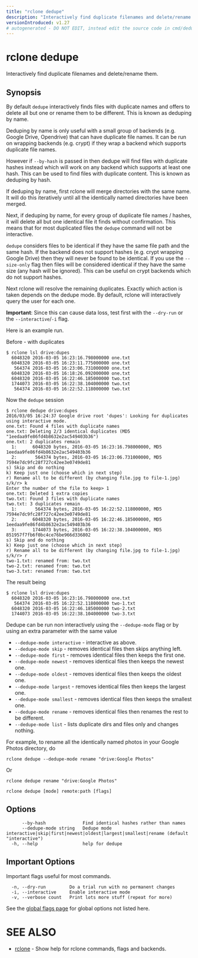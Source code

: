 ```yaml
---
title: "rclone dedupe"
description: "Interactively find duplicate filenames and delete/rename them."
versionIntroduced: v1.27
# autogenerated - DO NOT EDIT, instead edit the source code in cmd/dedupe/ and as part of making a release run "make commanddocs"
---
```

# rclone dedupe

Interactively find duplicate filenames and delete/rename them.

## Synopsis



By default `dedupe` interactively finds files with duplicate
names and offers to delete all but one or rename them to be
different. This is known as deduping by name.

Deduping by name is only useful with a small group of backends (e.g. Google Drive,
Opendrive) that can have duplicate file names. It can be run on wrapping backends
(e.g. crypt) if they wrap a backend which supports duplicate file
names.

However if `--by-hash` is passed in then dedupe will find files with
duplicate hashes instead which will work on any backend which supports
at least one hash. This can be used to find files with duplicate
content. This is known as deduping by hash.

If deduping by name, first rclone will merge directories with the same
name.  It will do this iteratively until all the identically named
directories have been merged.

Next, if deduping by name, for every group of duplicate file names /
hashes, it will delete all but one identical file it finds without
confirmation.  This means that for most duplicated files the `dedupe` command will not be interactive.

`dedupe` considers files to be identical if they have the
same file path and the same hash. If the backend does not support hashes (e.g. crypt wrapping
Google Drive) then they will never be found to be identical. If you
use the `--size-only` flag then files will be considered
identical if they have the same size (any hash will be ignored). This
can be useful on crypt backends which do not support hashes.

Next rclone will resolve the remaining duplicates. Exactly which
action is taken depends on the dedupe mode. By default, rclone will
interactively query the user for each one.

**Important**: Since this can cause data loss, test first with the
`--dry-run` or the `--interactive`/`-i` flag.

Here is an example run.

Before - with duplicates

    $ rclone lsl drive:dupes
      6048320 2016-03-05 16:23:16.798000000 one.txt
      6048320 2016-03-05 16:23:11.775000000 one.txt
       564374 2016-03-05 16:23:06.731000000 one.txt
      6048320 2016-03-05 16:18:26.092000000 one.txt
      6048320 2016-03-05 16:22:46.185000000 two.txt
      1744073 2016-03-05 16:22:38.104000000 two.txt
       564374 2016-03-05 16:22:52.118000000 two.txt

Now the `dedupe` session

    $ rclone dedupe drive:dupes
    2016/03/05 16:24:37 Google drive root 'dupes': Looking for duplicates using interactive mode.
    one.txt: Found 4 files with duplicate names
    one.txt: Deleting 2/3 identical duplicates (MD5 "1eedaa9fe86fd4b8632e2ac549403b36")
    one.txt: 2 duplicates remain
      1:      6048320 bytes, 2016-03-05 16:23:16.798000000, MD5 1eedaa9fe86fd4b8632e2ac549403b36
      2:       564374 bytes, 2016-03-05 16:23:06.731000000, MD5 7594e7dc9fc28f727c42ee3e0749de81
    s) Skip and do nothing
    k) Keep just one (choose which in next step)
    r) Rename all to be different (by changing file.jpg to file-1.jpg)
    s/k/r> k
    Enter the number of the file to keep> 1
    one.txt: Deleted 1 extra copies
    two.txt: Found 3 files with duplicate names
    two.txt: 3 duplicates remain
      1:       564374 bytes, 2016-03-05 16:22:52.118000000, MD5 7594e7dc9fc28f727c42ee3e0749de81
      2:      6048320 bytes, 2016-03-05 16:22:46.185000000, MD5 1eedaa9fe86fd4b8632e2ac549403b36
      3:      1744073 bytes, 2016-03-05 16:22:38.104000000, MD5 851957f7fb6f0bc4ce76be966d336802
    s) Skip and do nothing
    k) Keep just one (choose which in next step)
    r) Rename all to be different (by changing file.jpg to file-1.jpg)
    s/k/r> r
    two-1.txt: renamed from: two.txt
    two-2.txt: renamed from: two.txt
    two-3.txt: renamed from: two.txt

The result being

    $ rclone lsl drive:dupes
      6048320 2016-03-05 16:23:16.798000000 one.txt
       564374 2016-03-05 16:22:52.118000000 two-1.txt
      6048320 2016-03-05 16:22:46.185000000 two-2.txt
      1744073 2016-03-05 16:22:38.104000000 two-3.txt

Dedupe can be run non interactively using the `--dedupe-mode` flag or by using an extra parameter with the same value

  * `--dedupe-mode interactive` - interactive as above.
  * `--dedupe-mode skip` - removes identical files then skips anything left.
  * `--dedupe-mode first` - removes identical files then keeps the first one.
  * `--dedupe-mode newest` - removes identical files then keeps the newest one.
  * `--dedupe-mode oldest` - removes identical files then keeps the oldest one.
  * `--dedupe-mode largest` - removes identical files then keeps the largest one.
  * `--dedupe-mode smallest` - removes identical files then keeps the smallest one.
  * `--dedupe-mode rename` - removes identical files then renames the rest to be different.
  * `--dedupe-mode list` - lists duplicate dirs and files only and changes nothing.

For example, to rename all the identically named photos in your Google Photos directory, do

    rclone dedupe --dedupe-mode rename "drive:Google Photos"

Or

    rclone dedupe rename "drive:Google Photos"


```
rclone dedupe [mode] remote:path [flags]
```

## Options

```
      --by-hash              Find identical hashes rather than names
      --dedupe-mode string   Dedupe mode interactive|skip|first|newest|oldest|largest|smallest|rename (default "interactive")
  -h, --help                 help for dedupe
```


## Important Options

Important flags useful for most commands.

```
  -n, --dry-run         Do a trial run with no permanent changes
  -i, --interactive     Enable interactive mode
  -v, --verbose count   Print lots more stuff (repeat for more)
```

See the [global flags page](/flags/) for global options not listed here.

# SEE ALSO

* [rclone](/commands/rclone/)	 - Show help for rclone commands, flags and backends.

